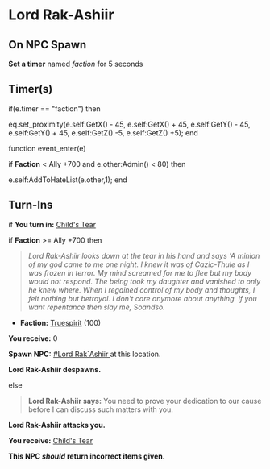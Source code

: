 # Lord Rak-Ashiir
## On NPC Spawn

**Set a timer** named *faction* for 5 seconds
## Timer(s)

if(e.timer == "faction") then


eq.set_proximity(e.self:GetX() - 45, e.self:GetX() + 45, e.self:GetY() - 45, e.self:GetY() + 45, e.self:GetZ() -5, e.self:GetZ() +5);
end

function event_enter(e)

if **Faction** <  Ally +700 and e.other:Admin() < 80) then


e.self:AddToHateList(e.other,1);
end

## Turn-Ins





if **You turn in:** [Child's Tear](/item/1673)


if **Faction** >= Ally +700 then



>*Lord Rak-Ashiir looks down at the tear in his hand and says 'A minion of my god came to me one night. I knew it was of Cazic-Thule as I was frozen in terror. My mind screamed for me to flee but my body would not respond. The being took my daughter and vanished to only he knew where. When I regained control of my body and thoughts, I felt nothing but betrayal. I don't care anymore about anything. If you want repentance then slay me, Soandso.*



* __Faction:__ [Truespirit](/faction/404) (100)



 **You receive:** 0 



**Spawn NPC:**  [\#Lord Rak\`Ashiir ](/npc/90014) at this location.



**Lord Rak-Ashiir despawns.**


else



>**Lord Rak-Ashiir says:** You need to prove your dedication to our cause before I can discuss such matters with you.



**Lord Rak-Ashiir attacks you.**



 **You receive:**  [Child's Tear](/item/1673) 



**This NPC *should* return incorrect items given.**
